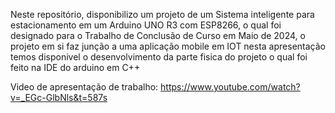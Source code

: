 Neste repositório, disponibilizo um projeto de um Sistema inteligente para estacionamento em um Arduino UNO R3 com ESP8266, o qual foi designado para o Trabalho de Conclusão de Curso em Maio de 2024, o projeto em si faz junção a uma aplicação mobile em IOT
nesta apresentação temos disponivel o desenvolvimento da parte fisica do projeto o qual foi feito na IDE do arduino em C++

Video de apresentação de trabalho: https://www.youtube.com/watch?v=_EGc-GlbNls&t=587s
